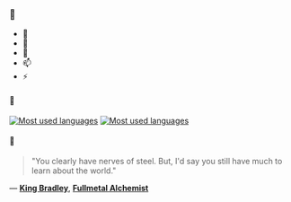 ### 👋

- 🔭
- 🌱
- 💬
- 📫
- ⚡

#### 🧏

[![Most used languages](https://github-readme-stats-aynah.vercel.app/api/top-langs/?username=aynh&theme=solarized-dark&langs_count=6&layout=compact&hide_title=true)](https://github.com/anuraghazra/github-readme-stats#gh-dark-mode-only)
[![Most used languages](https://github-readme-stats-aynah.vercel.app/api/top-langs/?username=aynh&theme=solarized-light&langs_count=6&layout=compact&hide_title=true)](https://github.com/anuraghazra/github-readme-stats#gh-light-mode-only)

#### 💬

> "You clearly have nerves of steel. But, I'd say you still have much to learn about the world."

&mdash; [**King Bradley**](https://myanimelist.net/character.php?q=King%20Bradley&cat=character), [**Fullmetal Alchemist**](https://myanimelist.net/search/all?q=Fullmetal%20Alchemist&cat=all)
